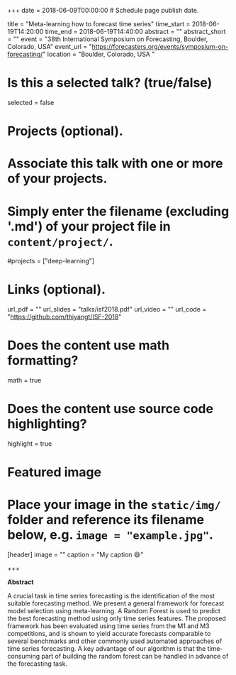 +++
date = 2018-06-09T00:00:00  # Schedule page publish date.

title = "Meta-learning how to forecast time series"
time_start = 2018-06-19T14:20:00
time_end = 2018-06-19T14:40:00
abstract = ""
abstract_short = ""
event = "38th International Symposium on Forecasting, Boulder, Colorado, USA"
event_url = "https://forecasters.org/events/symposium-on-forecasting/"
location = "Boulder, Colorado, USA "

# Is this a selected talk? (true/false)
selected = false

# Projects (optional).
#   Associate this talk with one or more of your projects.
#   Simply enter the filename (excluding '.md') of your project file in `content/project/`.
#projects = ["deep-learning"]

# Links (optional).
url_pdf = ""
url_slides = "talks/isf2018.pdf"
url_video = ""
url_code = "https://github.com/thiyangt/ISF-2018"

# Does the content use math formatting?
math = true

# Does the content use source code highlighting?
highlight = true

# Featured image
# Place your image in the `static/img/` folder and reference its filename below, e.g. `image = "example.jpg"`.
[header]
image = ""
caption = "My caption :smile:"

+++

**Abstract**

A crucial task in time series forecasting is the identification of the most suitable forecasting method. We present a general framework for forecast model selection using meta-learning. A Random Forest is used to predict the best forecasting method using only time series features. The proposed framework has been evaluated using time series from the M1 and M3 competitions, and is shown to yield accurate forecasts comparable to several benchmarks and other commonly used automated approaches of time series forecasting. A key advantage of our algorithm is that the time-consuming part of building the random forest can be handled in advance of the forecasting task.